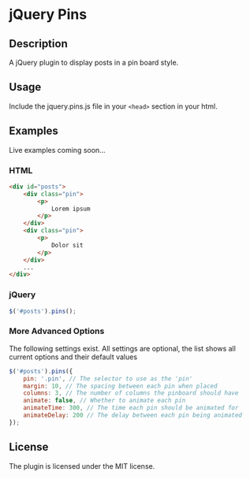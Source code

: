 # jQuery Pins

## Description

A jQuery plugin to display posts in a pin board style.

## Usage

Include the jquery.pins.js file in your `<head>` section in your html.

## Examples

Live examples coming soon...

### HTML
```html
<div id="posts">
    <div class="pin">
        <p>
            Lorem ipsum
        </p>
    </div>
    <div class="pin">
        <p>
            Dolor sit
        </p>
    </div>
    ...
</div>
```

### jQuery
```js
$('#posts').pins();
```

### More Advanced Options

The following settings exist. All settings are optional, the list shows all
current options and their default values

```js
$('#posts').pins({
    pin: '.pin', // The selector to use as the 'pin'
    margin: 10, // The spacing between each pin when placed
    columns: 3, // The number of columns the pinboard should have
    animate: false, // Whether to animate each pin
    animateTime: 300, // The time each pin should be animated for
    animateDelay: 200 // The delay between each pin being animated
});
```

## License

The plugin is licensed under the MIT license.
